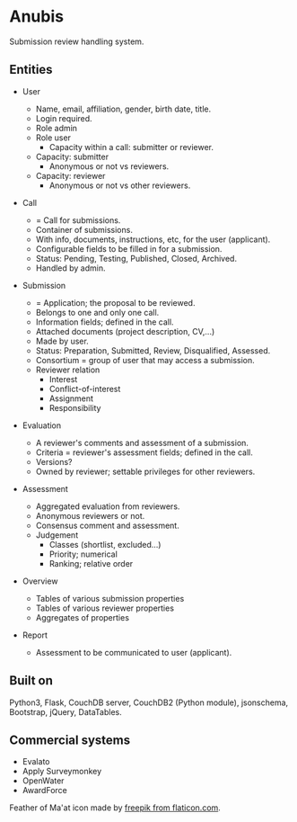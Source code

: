 # Anubis

Submission review handling system.

## Entities

- User
  - Name, email, affiliation, gender, birth date, title.
  - Login required.
  - Role admin
  - Role user
    - Capacity within a call: submitter or reviewer.
  - Capacity: submitter
    - Anonymous or not vs reviewers.
  - Capacity: reviewer
    - Anonymous or not vs other reviewers.
  
- Call
  - = Call for submissions.
  - Container of submissions.
  - With info, documents, instructions, etc, for the user (applicant).
  - Configurable fields to be filled in for a submission.
  - Status: Pending, Testing, Published, Closed, Archived.
  - Handled by admin.
  
- Submission
  - = Application; the proposal to be reviewed.
  - Belongs to one and only one call.
  - Information fields; defined in the call.
  - Attached documents (project description, CV,...)
  - Made by user.
  - Status: Preparation, Submitted, Review, Disqualified, Assessed.
  - Consortium = group of user that may access a submission.
  - Reviewer relation
    - Interest
    - Conflict-of-interest
    - Assignment
    - Responsibility
  
- Evaluation
  - A reviewer's comments and assessment of a submission.
  - Criteria = reviewer's assessment fields; defined in the call.
  - Versions?
  - Owned by reviewer; settable privileges for other reviewers.

- Assessment
  - Aggregated evaluation from reviewers.
  - Anonymous reviewers or not.
  - Consensus comment and assessment.
  - Judgement
    - Classes (shortlist, excluded...)
    - Priority; numerical
    - Ranking; relative order

- Overview
  - Tables of various submission properties
  - Tables of various reviewer properties
  - Aggregates of properties

- Report
  - Assessment to be communicated to user (applicant).

## Built on

Python3, Flask, CouchDB server, CouchDB2 (Python module), jsonschema,
Bootstrap, jQuery, DataTables.

## Commercial systems

- Evalato
- Apply Surveymonkey
- OpenWater
- AwardForce

Feather of Ma'at icon made by [freepik from flaticon.com](https://www.flaticon.com/authors/freepik).
